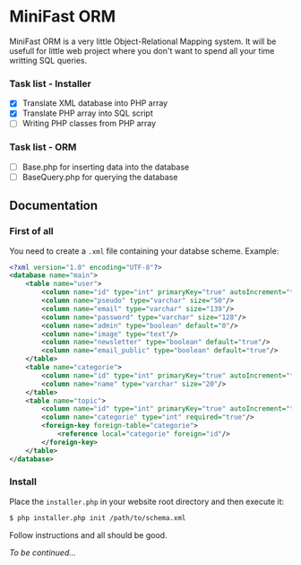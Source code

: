 # MiniFast ORM
MiniFast ORM is a very little Object-Relational Mapping system. It will be usefull for little web project where you don't want to spend all your time writting SQL queries.

### Task list - Installer
- [X] Translate XML database into PHP array
- [X] Translate PHP array into SQL script
- [ ] Writing PHP classes from PHP array

### Task list - ORM
- [ ] Base.php for inserting data into the database
- [ ] BaseQuery.php for querying the database

## Documentation

### First of all
You need to create a `.xml` file containing your databse scheme.
Example:
```xml
<?xml version="1.0" encoding="UTF-8"?>
<database name="main">
    <table name="user">
        <column name="id" type="int" primaryKey="true" autoIncrement="true"/>
        <column name="pseudo" type="varchar" size="50"/>
        <column name="email" type="varchar" size="139"/>
        <column name="password" type="varchar" size="128"/>
        <column name="admin" type="boolean" default="0"/>
        <column name="image" type="text"/>
        <column name="newsletter" type="boolean" default="true"/>
        <column name="email_public" type="boolean" default="true"/>
    </table>
    <table name="categorie">
        <column name="id" type="int" primaryKey="true" autoIncrement="true"/>
        <column name="name" type="varchar" size="20"/>
    </table>
    <table name="topic">
        <column name="id" type="int" primaryKey="true" autoIncrement="true"/>
        <column name="categorie" type="int" required="true"/>
        <foreign-key foreign-table="categorie">
            <reference local="categorie" foreign="id"/>
        </foreign-key>
    </table>
</database>
```

### Install
Place the `installer.php` in your website root directory and then execute it:
```bash
$ php installer.php init /path/to/schema.xml
```

Follow instructions and all should be good.

*To be continued...*